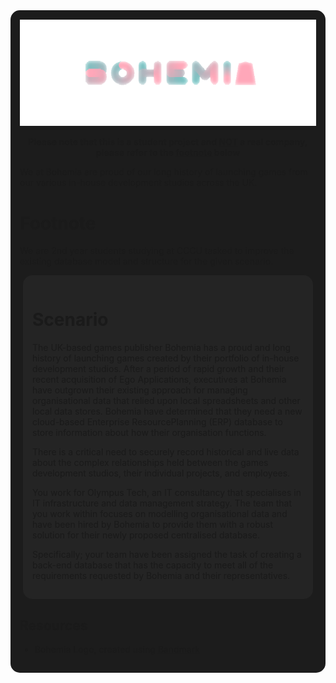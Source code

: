 
<div style="background-color:#1C1C1C;border-radius:15px;padding:15px">
<div align=center>
<img src="assets/logo.png">

**Please note that this is a student project and <u>NOT</u> a real company, please refer to the [footnote](#footnote) below**
</div>


We at Bohemia are proud of our long history of launching games from our various in-house development studios across the UK.

# Footnote
We are 2nd year students studying at CCCU tasked to improve the existing database model and structure for the given scenario.

<div style="background-color:#242424;border-radius:15px;padding:15px;margin:5px">
<h1>Scenario</h1>
<p>The UK-based games publisher Bohemia has a proud and long history of launching games created by their portfolio of in-house development studios. After a period of rapid growth and their recent acquisition of Ego Applications, executives at Bohemia have outgrown their existing approach for managing organisational data that relied upon local spreadsheets and other local data stores. Bohemia have determined that they need a new cloud-based Enterprise ResourcePlanning (ERP) database to store information about how their organisation functions.

There is a critical need to securely record historical and live data about the complex relationships held between the games development studios, their individual projects, and employees.

You work for Olympus Tech, an IT consultancy that specialises in IT infrastructure and data management strategy. The team that you work within focuses on modelling organisational data and have been hired by Bohemia to provide them with a robust solution for their newly proposed centralised database.

Specifically; your team have been assigned the task of creating a back-end database that has the capacity to meet all of the requirements requested by Bohemia and their representatives.</p>
</div>

## Resources
* Bohemia Logo, created using [Bandmark](https://brandmark.io/)
</div>
